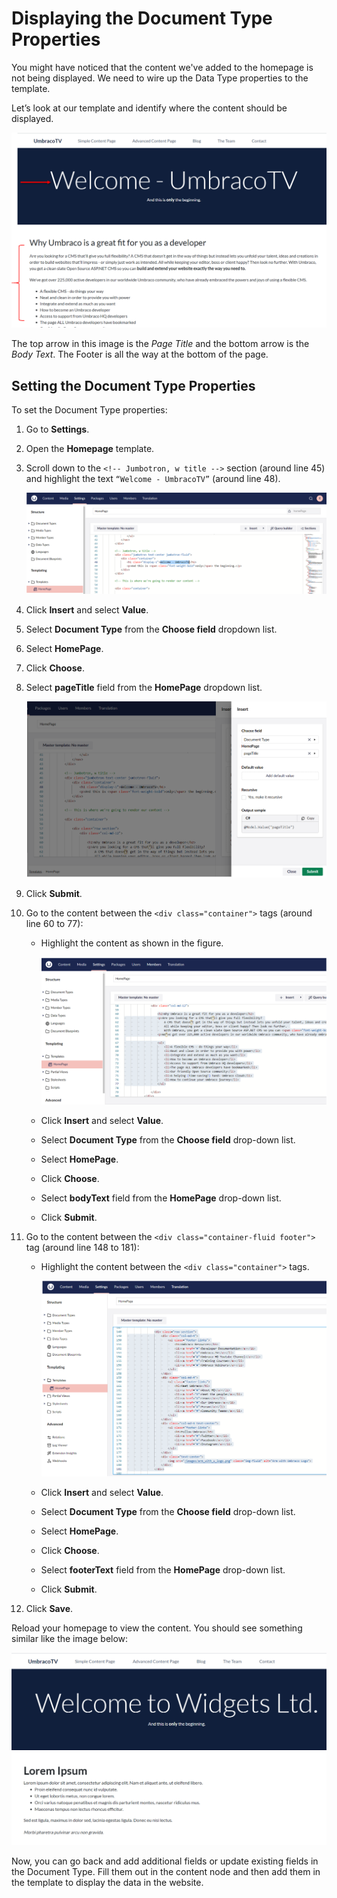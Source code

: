 # Displaying the Document Type Properties

You might have noticed that the content we've added to the homepage is not being displayed. We need to wire up the Data Type properties to the template.

Let’s look at our template and identify where the content should be displayed.

![Where our Data Properties Content Should be Output](images/figure-17-where-our-data-fields-go-v8.png)

The top arrow in this image is the _Page Title_ and the bottom arrow is the _Body Text_. The Footer is all the way at the bottom of the page.

## Setting the Document Type Properties

To set the Document Type properties:

1. Go to **Settings**.
2. Open the **Homepage** template.
3. Scroll down to the `<!-- Jumbotron, w title -->` section (around line 45) and highlight the text `“Welcome - UmbracoTV”` (around line 48).

    ![Replace page Title value](images/replace-hardcoded-text-with-umbraco-page-field.png)
4. Click **Insert** and select **Value**.
5. Select **Document Type** from the **Choose field** dropdown list.
6. Select **HomePage**.
7. Click **Choose**.
8. Select **pageTitle** field from the **HomePage** dropdown list.

    ![Page Title field](images/umbraco-page-field.png)
9. Click **Submit**.
10. Go to the content between the `<div class="container">` tags (around line 60 to 77):
  
    * Highlight the content as shown in the figure.

        ![Replace Body Text value](images/replace-bodytext-with-page-field.png)

    * Click **Insert** and select **Value**.
    * Select **Document Type** from the **Choose field** drop-down list.
    * Select **HomePage**.
    * Click **Choose**.
    * Select **bodyText** field from the **HomePage** drop-down list.
    * Click **Submit**.

11. Go to the content between the `<div class="container-fluid footer">` tag (around line 148 to 181):
  
    * Highlight the content between the `<div class="container">` tags.

       ![Replace Footer Text value](images/footer-text.png)
    * Click **Insert** and select **Value**.
    * Select **Document Type** from the **Choose field** drop-down list.
    * Select **HomePage**.
    * Click **Choose**.
    * Select **footerText** field from the **HomePage** drop-down list.
    * Click **Submit**.

12. Click **Save**.

Reload your homepage to view the content. You should see something similar like the image below:

![Displaying Document Type Properties](images/figure-22-displaying-document-type-properties.png)

Now, you can go back and add additional fields or update existing fields in the Document Type. Fill them out in the content node and then add them in the template to display the data in the website.
